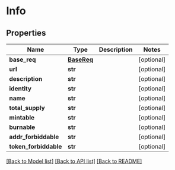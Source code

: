 # Info

## Properties
Name | Type | Description | Notes
------------ | ------------- | ------------- | -------------
**base_req** | [**BaseReq**](BaseReq.md) |  | [optional] 
**url** | **str** |  | [optional] 
**description** | **str** |  | [optional] 
**identity** | **str** |  | [optional] 
**name** | **str** |  | [optional] 
**total_supply** | **str** |  | [optional] 
**mintable** | **str** |  | [optional] 
**burnable** | **str** |  | [optional] 
**addr_forbiddable** | **str** |  | [optional] 
**token_forbiddable** | **str** |  | [optional] 

[[Back to Model list]](../README.md#documentation-for-models) [[Back to API list]](../README.md#documentation-for-api-endpoints) [[Back to README]](../README.md)


